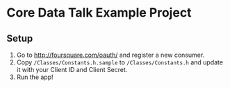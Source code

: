 # Core Data Talk Example Project

## Setup

1. Go to <http://foursquare.com/oauth/> and register a new consumer.
2. Copy `/Classes/Constants.h.sample` to `/Classes/Constants.h` and update it with your Client ID and Client Secret.
3. Run the app!

